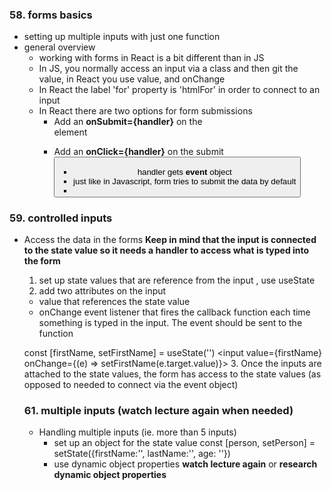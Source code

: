 ### 58. forms basics

-   setting up multiple inputs with just one function
-   general overview
    -   working with forms in React is a bit different than in JS
    -   In JS, you normally access an input via a class and then git the value, in React
        you use value, and onChange
    -   In React the label 'for' property is 'htmlFor' in order to connect to an input
    -   In React there are two options for form submissions
        -   Add an **onSubmit={handler}** on the <form> element
        -   Add an **onClick={handler}** on the submit <button>
            -   handler gets **event** object
            -   just like in Javascript, form tries to submit the data by default
            -

### 59. controlled inputs

-   Access the data in the forms **Keep in mind that the input is connected to the state value so it needs a handler to access what is typed into the form**

    1. set up state values that are reference from the input , use useState
    2. add two attributes on the input

    -   value that references the state value
    -   onChange event listener that fires the callback function each time something is typed in the input. The event should be sent to the function

    const [firstName, setFirstName] = useState('')
    <input value={firstName} onChange={(e) => setFirstName(e.target.value)}> 3. Once the inputs are attached to the state values, the form has access to the state values (as opposed to needed to connect via the event object)

    ### 61. multiple inputs **(watch lecture again when needed)**

    -   Handling multiple inputs (ie. more than 5 inputs)
        -   set up an object for the state value
            const [person, setPerson] = setState({firstName:'', lastName:'', age: ''})
        -   use dynamic object properties **watch lecture again** or **research dynamic object properties**
